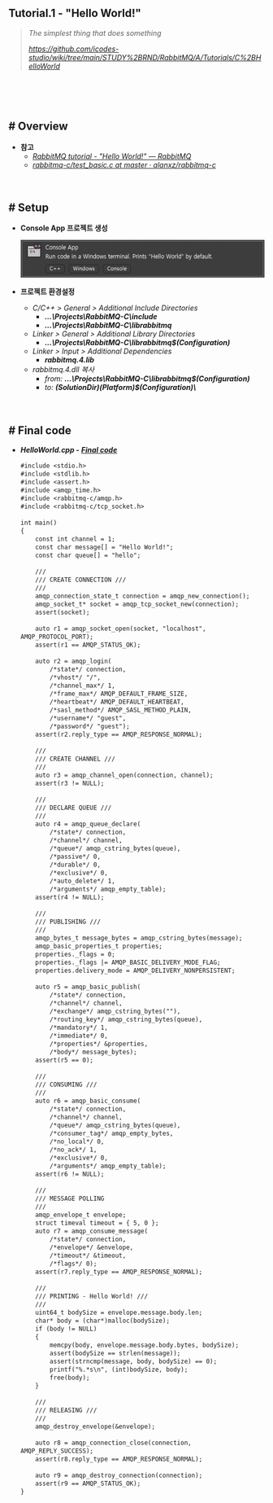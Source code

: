 ## Tutorial.1 - "Hello World!"
> *The simplest thing that does something*
>
> *https://github.com/icodes-studio/wiki/tree/main/STUDY%2BRND/RabbitMQ/A/Tutorials/C%2BHelloWorld*

　

　

## # Overview

- **참고**
  - [*RabbitMQ tutorial - "Hello World!" — RabbitMQ*](https://www.rabbitmq.com/tutorials/tutorial-one-dotnet.html)
  - [*rabbitmq-c/test_basic.c at master · alanxz/rabbitmq-c*](https://github.com/alanxz/rabbitmq-c/blob/master/tests/test_basic.c)


　

## # Setup

- **Console App 프로젝트 생성**

    ![](https://github.com/icodes-studio/wiki/blob/main/STUDY%2BRND/RabbitMQ/Assets/C++ConsoleApp.png)

- **프로젝트 환경설정**
    - *C/C++ > General > Additional Include Directories*
        - ***...\Projects\RabbitMQ-C\include***
        - ***...\Projects\RabbitMQ-C\librabbitmq***
    - *Linker > General > Additional Library Directories*
        - ***...\Projects\RabbitMQ-C\librabbitmq\$(Configuration)***
    - *Linker > Input > Additional Dependencies*
        - ***rabbitmq.4.lib***
    - *rabbitmq.4.dll 복사*
        - *from:* ***...\Projects\RabbitMQ-C\librabbitmq\$(Configuration)***
        - *to:* ***$(SolutionDir)$(Platform)\$(Configuration)\\***



　

## # Final code

- ***HelloWorld.cpp -*** [***Final code***](https://github.com/icodes-studio/wiki/blob/main/STUDY%2BRND/RabbitMQ/A/Tutorials/C%2BHelloWorld/HelloWorld.cpp)
    ```
    #include <stdio.h>
    #include <stdlib.h>
    #include <assert.h>
    #include <amqp_time.h>
    #include <rabbitmq-c/amqp.h>
    #include <rabbitmq-c/tcp_socket.h>
     
    int main()
    {
        const int channel = 1;
        const char message[] = "Hello World!";
        const char queue[] = "hello";
     
        ///
        /// CREATE CONNECTION ///
        ///
        amqp_connection_state_t connection = amqp_new_connection();
        amqp_socket_t* socket = amqp_tcp_socket_new(connection);
        assert(socket);
     
        auto r1 = amqp_socket_open(socket, "localhost", AMQP_PROTOCOL_PORT);
        assert(r1 == AMQP_STATUS_OK);
     
        auto r2 = amqp_login(
            /*state*/ connection,
            /*vhost*/ "/",
            /*channel_max*/ 1,
            /*frame_max*/ AMQP_DEFAULT_FRAME_SIZE,
            /*heartbeat*/ AMQP_DEFAULT_HEARTBEAT,
            /*sasl_method*/ AMQP_SASL_METHOD_PLAIN,
            /*username*/ "guest",
            /*password*/ "guest");
        assert(r2.reply_type == AMQP_RESPONSE_NORMAL);
     
        ///
        /// CREATE CHANNEL ///
        ///
        auto r3 = amqp_channel_open(connection, channel);
        assert(r3 != NULL);
     
        ///
        /// DECLARE QUEUE ///
        ///
        auto r4 = amqp_queue_declare(
            /*state*/ connection,
            /*channel*/ channel,
            /*queue*/ amqp_cstring_bytes(queue),
            /*passive*/ 0,
            /*durable*/ 0,
            /*exclusive*/ 0,
            /*auto_delete*/ 1,
            /*arguments*/ amqp_empty_table);
        assert(r4 != NULL);
     
        ///
        /// PUBLISHING ///
        ///
        amqp_bytes_t message_bytes = amqp_cstring_bytes(message);
        amqp_basic_properties_t properties;
        properties._flags = 0;
        properties._flags |= AMQP_BASIC_DELIVERY_MODE_FLAG;
        properties.delivery_mode = AMQP_DELIVERY_NONPERSISTENT;
     
        auto r5 = amqp_basic_publish(
            /*state*/ connection,
            /*channel*/ channel,
            /*exchange*/ amqp_cstring_bytes(""),
            /*routing_key*/ amqp_cstring_bytes(queue),
            /*mandatory*/ 1,
            /*immediate*/ 0,
            /*properties*/ &properties,
            /*body*/ message_bytes);
        assert(r5 == 0);
     
        ///
        /// CONSUMING ///
        ///
        auto r6 = amqp_basic_consume(
            /*state*/ connection,
            /*channel*/ channel,
            /*queue*/ amqp_cstring_bytes(queue),
            /*consumer_tag*/ amqp_empty_bytes,
            /*no_local*/ 0,
            /*no_ack*/ 1,
            /*exclusive*/ 0,
            /*arguments*/ amqp_empty_table);
        assert(r6 != NULL);
     
        ///
        /// MESSAGE POLLING
        ///
        amqp_envelope_t envelope;
        struct timeval timeout = { 5, 0 };
        auto r7 = amqp_consume_message(
            /*state*/ connection,
            /*envelope*/ &envelope,
            /*timeout*/ &timeout,
            /*flags*/ 0);
        assert(r7.reply_type == AMQP_RESPONSE_NORMAL);
     
        ///
        /// PRINTING - Hello World! ///
        ///
        uint64_t bodySize = envelope.message.body.len;
        char* body = (char*)malloc(bodySize);
        if (body != NULL)
        {
            memcpy(body, envelope.message.body.bytes, bodySize);
            assert(bodySize == strlen(message));
            assert(strncmp(message, body, bodySize) == 0);
            printf("%.*s\n", (int)bodySize, body);
            free(body);
        }
     
        ///
        /// RELEASING ///
        ///
        amqp_destroy_envelope(&envelope);
     
        auto r8 = amqp_connection_close(connection, AMQP_REPLY_SUCCESS);
        assert(r8.reply_type == AMQP_RESPONSE_NORMAL);
     
        auto r9 = amqp_destroy_connection(connection);
        assert(r9 == AMQP_STATUS_OK);
    }
    ```

